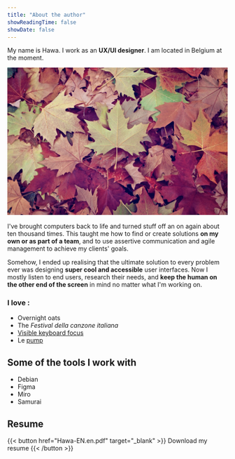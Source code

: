 ```yaml
---
title: "About the author"
showReadingTime: false
showDate: false
---
```



My name is Hawa. I work as an **UX/UI designer**. I am located in Belgium at the moment.

![Autumn leaves](leaves.jpg) 

I've brought computers back to life and turned stuff off an on again about ten thousand times. This taught me how to find or create solutions **on my own or as part of a team**, and to use assertive communication and agile management to achieve my clients' goals.

Somehow, I ended up realising that the ultimate solution to every problem ever was designing **super cool and accessible** user interfaces. 
Now I mostly listen to end users, research their needs, and **keep the human on the other end of the screen** in mind no matter what I'm working on.


### I love :
- Overnight oats
- The *Festival della canzone italiana*
- [Visible keyboard focus](https://www.elevenways.be/fr/articles/tout-ce-que-vous-devez-savoir-sur-accessibilite-obligatoire-des-applications-gouvernementales)
- Le [pump](https://i.pinimg.com/originals/00/db/ab/00dbabf281ced0eed5d3f00290a81c19.png)


## Some of the tools I work with

- Debian
- Figma
- Miro
- Samurai

## Resume

{{< button href="Hawa-EN.en.pdf" target="_blank" >}}
Download my resume
{{< /button >}}





